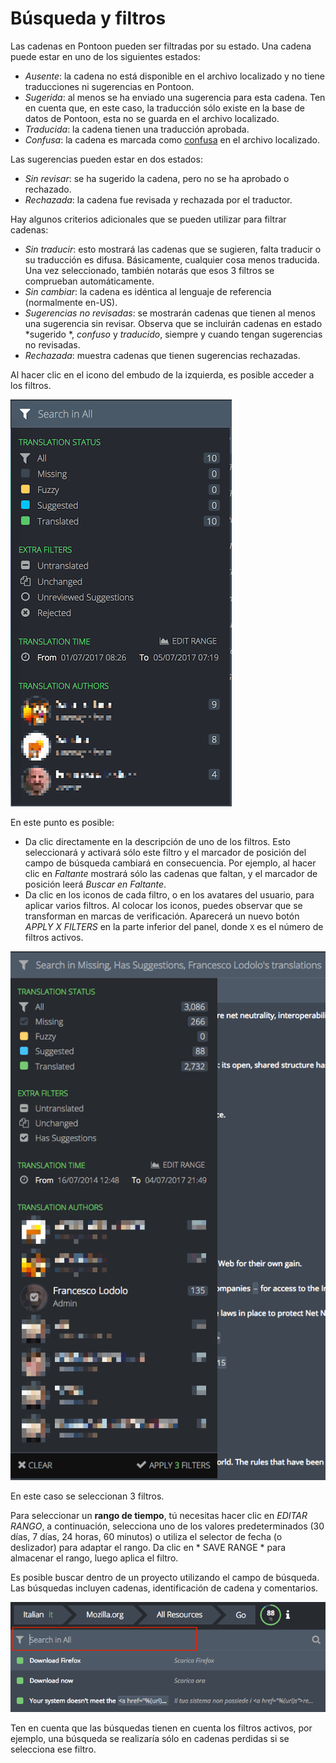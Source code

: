 # Búsqueda y filtros

Las cadenas en Pontoon pueden ser filtradas por su estado. Una cadena puede estar en uno de los siguientes estados:
* *Ausente*: la cadena no está disponible en el archivo localizado y no tiene traducciones ni sugerencias en Pontoon.
* *Sugerida*: al menos se ha enviado una sugerencia para esta cadena. Ten en cuenta que, en este caso, la traducción sólo existe en la base de datos de Pontoon, esta no se guarda en el archivo localizado.
* *Traducida*: la cadena tienen una traducción aprobada.
* *Confusa*: la cadena es marcada como [confusa](../../misc/glossary.md#fuzzy) en el archivo localizado.

Las sugerencias pueden estar en dos estados:
* *Sin revisar*: se ha sugerido la cadena, pero no se ha aprobado o rechazado.
* *Rechazada*: la cadena fue revisada y rechazada por el traductor.

Hay algunos criterios adicionales que se pueden utilizar para filtrar cadenas:
* *Sin traducir*: esto mostrará las cadenas que se sugieren, falta traducir o su traducción es difusa. Básicamente, cualquier cosa menos traducida. Una vez seleccionado, también notarás que esos 3 filtros se comprueban automáticamente.
* *Sin cambiar*: la cadena es idéntica al lenguaje de referencia (normalmente en-US).
* *Sugerencias no revisadas*: se mostrarán cadenas que tienen al menos una sugerencia sin revisar. Observa que se incluirán cadenas en estado *sugerido *, *confuso* y *traducido*, siempre y cuando tengan sugerencias no revisadas.
* *Rechazada*: muestra cadenas que tienen sugerencias rechazadas.

Al hacer clic en el icono del embudo de la izquierda, es posible acceder a los filtros.

<img src= "https://raw.githubusercontent.com/mozilla-l10n/localizer-documentation/master/assets/images/pontoon/search_filters/filters.png">
 

En este punto es posible:
* Da clic directamente en la descripción de uno de los filtros. Esto seleccionará y activará sólo este filtro y el marcador de posición del campo de búsqueda cambiará en consecuencia. Por ejemplo, al hacer clic en *Faltante* mostrará sólo las cadenas que faltan, y el marcador de posición leerá *Buscar en Faltante*.
* Da clic en los iconos de cada filtro, o en los avatares del usuario, para aplicar varios filtros. Al colocar los iconos, puedes observar que se transforman en marcas de verificación. Aparecerá un nuevo botón *APPLY X FILTERS* en la parte inferior del panel, donde `X` es el número de filtros activos.

<img src= "https://raw.githubusercontent.com/mozilla-l10n/localizer-documentation/master/assets/images/pontoon/search_filters/filters_multiple.png">


En este caso se seleccionan 3 filtros. 

Para seleccionar un **rango de tiempo**, tú necesitas hacer clic en *EDITAR RANGO*, a continuación, selecciona uno de los valores predeterminados (30 días, 7 días, 24 horas, 60 minutos) o utiliza el selector de fecha (o deslizador) para adaptar el rango. Da clic en * SAVE RANGE * para almacenar el rango, luego aplica el filtro.

Es posible buscar dentro de un proyecto utilizando el campo de búsqueda. Las búsquedas incluyen cadenas, identificación de cadena y comentarios.

<img src= "https://raw.githubusercontent.com/mozilla-l10n/localizer-documentation/master/assets/images/pontoon/search_filters/search_field.png">


Ten en cuenta que las búsquedas tienen en cuenta los filtros activos, por ejemplo, una búsqueda se realizaría sólo en cadenas perdidas si se selecciona ese filtro.
